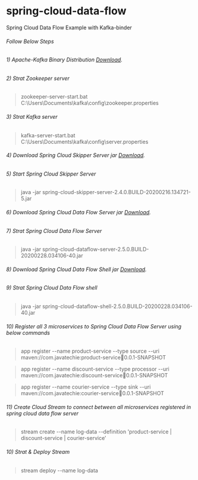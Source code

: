 # spring-cloud-data-flow
Spring Cloud Data Flow Example with Kafka-binder 

###### Follow Below Steps

###### 1) Apache-Kafka Binary Distribution [Download](https://www.apache.org/dyn/closer.cgi?path=/kafka/2.3.1/kafka_2.12-2.3.1.tgz).

###### 2) Strat Zookeeper server
> zookeeper-server-start.bat C:\Users\Documents\kafka\config\zookeeper.properties

###### 3) Strat Kafka server 
> kafka-server-start.bat C:\Users\Documents\kafka\config\server.properties

###### 4) Download Spring Cloud Skipper Server jar [Download](https://repo.spring.io/snapshot/org/springframework/cloud/spring-cloud-skipper-server/2.4.0.BUILD-SNAPSHOT/spring-cloud-skipper-server-2.4.0.BUILD-20200216.134721-5.jar).

###### 5) Start Spring Cloud Skipper Server
> java -jar spring-cloud-skipper-server-2.4.0.BUILD-20200216.134721-5.jar

###### 6) Download Spring Cloud Data Flow Server jar [Download](https://repo.spring.io/snapshot/org/springframework/cloud/spring-cloud-dataflow-server/2.5.0.BUILD-SNAPSHOT/spring-cloud-dataflow-server-2.5.0.BUILD-20200228.034106-40.jar).

###### 7) Strat Spring Cloud Data Flow Server 
> java -jar spring-cloud-dataflow-server-2.5.0.BUILD-20200228.034106-40.jar

###### 8) Download Spring Cloud Data Flow Shell jar [Download](https://repo.spring.io/snapshot/org/springframework/cloud/spring-cloud-dataflow-shell/2.5.0.BUILD-SNAPSHOT/spring-cloud-dataflow-shell-2.5.0.BUILD-20200228.034106-40.jar).

###### 9) Strat Spring Cloud Data Flow shell 
> java -jar spring-cloud-dataflow-shell-2.5.0.BUILD-20200228.034106-40.jar

###### 10) Register all 3 microservices to Spring Cloud Data Flow Server using below commands
> app register --name product-service --type source --uri maven://com.javatechie:product-service:jar:0.0.1-SNAPSHOT

> app register --name discount-service --type processor --uri maven://com.javatechie:discount-service:jar:0.0.1-SNAPSHOT

> app register --name courier-service --type sink --uri maven://com.javatechie:courier-service:jar:0.0.1-SNAPSHOT

###### 11) Create Cloud Stream to connect between all microservices registered in spring cloud data flow server
> stream create --name log-data --definition 'product-service | discount-service | courier-service'

###### 10) Strat & Deploy Stream 
> stream deploy --name log-data
